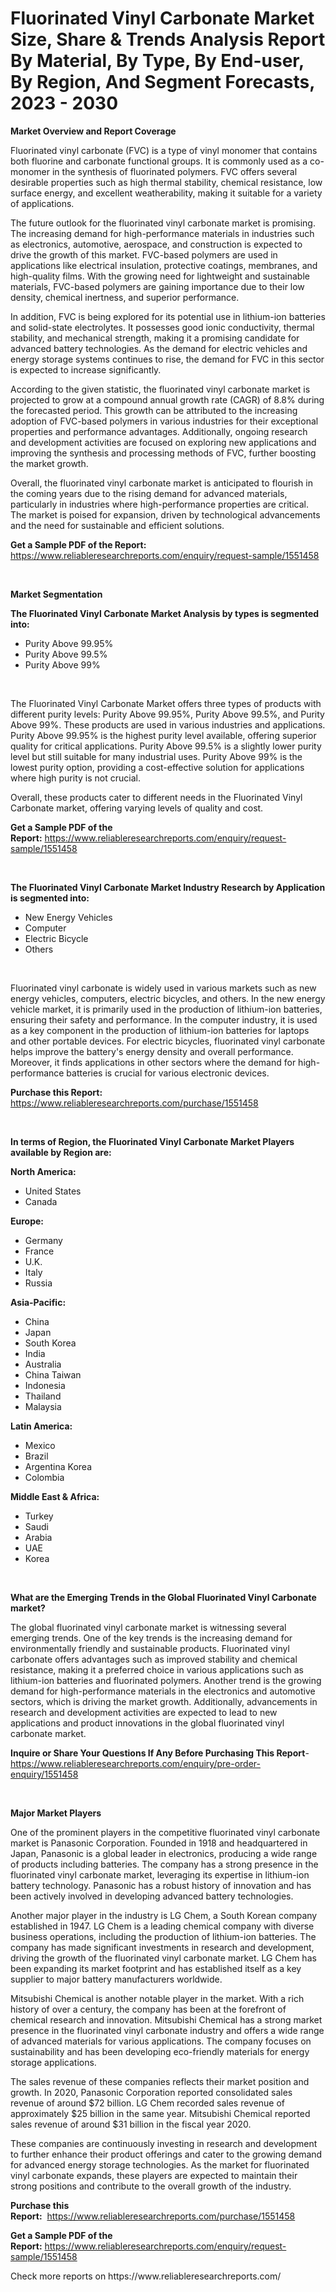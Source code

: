 <p><h1>Fluorinated Vinyl Carbonate Market Size, Share & Trends Analysis Report By Material, By Type, By End-user, By Region, And Segment Forecasts, 2023 - 2030</h1></p><p><strong>Market Overview and Report Coverage</strong></p>
<p><p>Fluorinated vinyl carbonate (FVC) is a type of vinyl monomer that contains both fluorine and carbonate functional groups. It is commonly used as a co-monomer in the synthesis of fluorinated polymers. FVC offers several desirable properties such as high thermal stability, chemical resistance, low surface energy, and excellent weatherability, making it suitable for a variety of applications.</p><p>The future outlook for the fluorinated vinyl carbonate market is promising. The increasing demand for high-performance materials in industries such as electronics, automotive, aerospace, and construction is expected to drive the growth of this market. FVC-based polymers are used in applications like electrical insulation, protective coatings, membranes, and high-quality films. With the growing need for lightweight and sustainable materials, FVC-based polymers are gaining importance due to their low density, chemical inertness, and superior performance.</p><p>In addition, FVC is being explored for its potential use in lithium-ion batteries and solid-state electrolytes. It possesses good ionic conductivity, thermal stability, and mechanical strength, making it a promising candidate for advanced battery technologies. As the demand for electric vehicles and energy storage systems continues to rise, the demand for FVC in this sector is expected to increase significantly.</p><p>According to the given statistic, the fluorinated vinyl carbonate market is projected to grow at a compound annual growth rate (CAGR) of 8.8% during the forecasted period. This growth can be attributed to the increasing adoption of FVC-based polymers in various industries for their exceptional properties and performance advantages. Additionally, ongoing research and development activities are focused on exploring new applications and improving the synthesis and processing methods of FVC, further boosting the market growth.</p><p>Overall, the fluorinated vinyl carbonate market is anticipated to flourish in the coming years due to the rising demand for advanced materials, particularly in industries where high-performance properties are critical. The market is poised for expansion, driven by technological advancements and the need for sustainable and efficient solutions.</p></p>
<p><strong>Get a Sample PDF of the Report:</strong> <a href="https://www.reliableresearchreports.com/enquiry/request-sample/1551458">https://www.reliableresearchreports.com/enquiry/request-sample/1551458</a></p>
<p>&nbsp;</p>
<p><strong>Market Segmentation</strong></p>
<p><strong>The Fluorinated Vinyl Carbonate Market Analysis by types is segmented into:</strong></p>
<p><ul><li>Purity Above 99.95%</li><li>Purity Above 99.5%</li><li>Purity Above 99%</li></ul></p>
<p>&nbsp;</p>
<p><p>The Fluorinated Vinyl Carbonate Market offers three types of products with different purity levels: Purity Above 99.95%, Purity Above 99.5%, and Purity Above 99%. These products are used in various industries and applications. Purity Above 99.95% is the highest purity level available, offering superior quality for critical applications. Purity Above 99.5% is a slightly lower purity level but still suitable for many industrial uses. Purity Above 99% is the lowest purity option, providing a cost-effective solution for applications where high purity is not crucial. </p><p>Overall, these products cater to different needs in the Fluorinated Vinyl Carbonate market, offering varying levels of quality and cost.</p></p>
<p><strong>Get a Sample PDF of the Report:</strong>&nbsp;<a href="https://www.reliableresearchreports.com/enquiry/request-sample/1551458">https://www.reliableresearchreports.com/enquiry/request-sample/1551458</a></p>
<p>&nbsp;</p>
<p><strong>The Fluorinated Vinyl Carbonate Market Industry Research by Application is segmented into:</strong></p>
<p><ul><li>New Energy Vehicles</li><li>Computer</li><li>Electric Bicycle</li><li>Others</li></ul></p>
<p>&nbsp;</p>
<p><p>Fluorinated vinyl carbonate is widely used in various markets such as new energy vehicles, computers, electric bicycles, and others. In the new energy vehicle market, it is primarily used in the production of lithium-ion batteries, ensuring their safety and performance. In the computer industry, it is used as a key component in the production of lithium-ion batteries for laptops and other portable devices. For electric bicycles, fluorinated vinyl carbonate helps improve the battery's energy density and overall performance. Moreover, it finds applications in other sectors where the demand for high-performance batteries is crucial for various electronic devices.</p></p>
<p><strong>Purchase this Report:</strong>&nbsp; <a href="https://www.reliableresearchreports.com/purchase/1551458">https://www.reliableresearchreports.com/purchase/1551458</a></p>
<p>&nbsp;</p>
<p><strong>In terms of Region, the Fluorinated Vinyl Carbonate Market Players available by Region are:</strong></p>
<p>
    <p> <strong> North America: </strong>
        <ul>
            <li>United States</li>
            <li>Canada</li>
        </ul>
        </p> 
    <p> <strong> Europe: </strong>
        <ul>
            <li>Germany</li>
            <li>France</li>
            <li>U.K.</li>
            <li>Italy</li>
            <li>Russia</li>
        </ul>
        </p> 
    <p> <strong> Asia-Pacific: </strong>
        <ul>
            <li>China</li>
            <li>Japan</li>
            <li>South Korea</li>
            <li>India</li>
            <li>Australia</li>
            <li>China Taiwan</li>
            <li>Indonesia</li>
            <li>Thailand</li>
            <li>Malaysia</li>
        </ul>
        </p> 
    <p> <strong> Latin America: </strong>
        <ul>
            <li>Mexico</li>
            <li>Brazil</li>
            <li>Argentina Korea</li>
            <li>Colombia</li>
        </ul>
        </p> 
    <p> <strong> Middle East & Africa: </strong>
        <ul>
            <li>Turkey</li>
            <li>Saudi</li>
            <li>Arabia</li>
            <li>UAE</li>
            <li>Korea</li>
        </ul>
    </p>
    </p>
<p>&nbsp;</p>
<p><strong>What are the Emerging Trends in the Global Fluorinated Vinyl Carbonate market?</strong></p>
<p><p>The global fluorinated vinyl carbonate market is witnessing several emerging trends. One of the key trends is the increasing demand for environmentally friendly and sustainable products. Fluorinated vinyl carbonate offers advantages such as improved stability and chemical resistance, making it a preferred choice in various applications such as lithium-ion batteries and fluorinated polymers. Another trend is the growing demand for high-performance materials in the electronics and automotive sectors, which is driving the market growth. Additionally, advancements in research and development activities are expected to lead to new applications and product innovations in the global fluorinated vinyl carbonate market.</p></p>
<p><strong>Inquire or Share Your Questions If Any Before Purchasing This Report</strong>- <a href="https://www.reliableresearchreports.com/enquiry/pre-order-enquiry/1551458">https://www.reliableresearchreports.com/enquiry/pre-order-enquiry/1551458</a></p>
<p>&nbsp;</p>
<p><strong>Major Market Players</strong></p>
<p><p>One of the prominent players in the competitive fluorinated vinyl carbonate market is Panasonic Corporation. Founded in 1918 and headquartered in Japan, Panasonic is a global leader in electronics, producing a wide range of products including batteries. The company has a strong presence in the fluorinated vinyl carbonate market, leveraging its expertise in lithium-ion battery technology. Panasonic has a robust history of innovation and has been actively involved in developing advanced battery technologies.</p><p>Another major player in the industry is LG Chem, a South Korean company established in 1947. LG Chem is a leading chemical company with diverse business operations, including the production of lithium-ion batteries. The company has made significant investments in research and development, driving the growth of the fluorinated vinyl carbonate market. LG Chem has been expanding its market footprint and has established itself as a key supplier to major battery manufacturers worldwide.</p><p>Mitsubishi Chemical is another notable player in the market. With a rich history of over a century, the company has been at the forefront of chemical research and innovation. Mitsubishi Chemical has a strong market presence in the fluorinated vinyl carbonate industry and offers a wide range of advanced materials for various applications. The company focuses on sustainability and has been developing eco-friendly materials for energy storage applications.</p><p>The sales revenue of these companies reflects their market position and growth. In 2020, Panasonic Corporation reported consolidated sales revenue of around $72 billion. LG Chem recorded sales revenue of approximately $25 billion in the same year. Mitsubishi Chemical reported sales revenue of around $31 billion in the fiscal year 2020.</p><p>These companies are continuously investing in research and development to further enhance their product offerings and cater to the growing demand for advanced energy storage technologies. As the market for fluorinated vinyl carbonate expands, these players are expected to maintain their strong positions and contribute to the overall growth of the industry.</p></p>
<p><strong>Purchase this Report:</strong>&nbsp;&nbsp;<a href="https://www.reliableresearchreports.com/purchase/1551458">https://www.reliableresearchreports.com/purchase/1551458</a></p>
<p></p>
<p><strong>Get a Sample PDF of the Report:</strong>&nbsp;<a href="https://www.reliableresearchreports.com/enquiry/request-sample/1551458">https://www.reliableresearchreports.com/enquiry/request-sample/1551458</a></p>
<p>Check more reports on https://www.reliableresearchreports.com/</p>